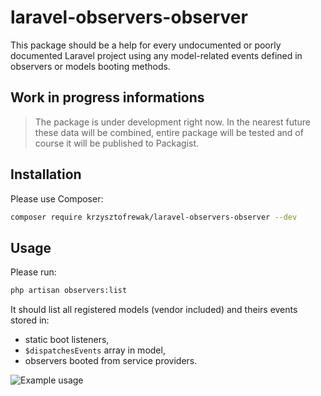 # laravel-observers-observer
This package should be a help for every undocumented or poorly documented Laravel project using any model-related events defined in observers or models booting methods. 

## Work in progress informations
> The package is under development right now. In the nearest future these data will be combined, entire package will be tested and of course it will be published to Packagist.

## Installation
Please use Composer:
```bash
composer require krzysztofrewak/laravel-observers-observer --dev
```

## Usage
Please run:
```bash
php artisan observers:list
```

It should list all registered models (vendor included) and theirs events stored in:
* static boot listeners,
* `$dispatchesEvents` array in model,
* observers booted from service providers.

![Example usage](https://i.imgur.com/mjvCyca.png)